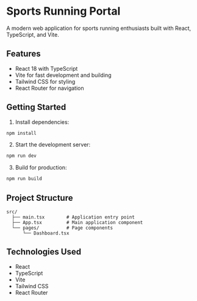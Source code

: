 # Sports Running Portal

A modern web application for sports running enthusiasts built with React, TypeScript, and Vite.

## Features

- React 18 with TypeScript
- Vite for fast development and building
- Tailwind CSS for styling
- React Router for navigation

## Getting Started

1. Install dependencies:
```bash
npm install
```

2. Start the development server:
```bash
npm run dev
```

3. Build for production:
```bash
npm run build
```

## Project Structure

```
src/
  ├── main.tsx        # Application entry point
  ├── App.tsx         # Main application component
  └── pages/          # Page components
      └── Dashboard.tsx
```

## Technologies Used

- React
- TypeScript
- Vite
- Tailwind CSS
- React Router 